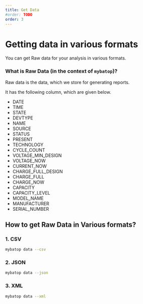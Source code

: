 ```yaml
---
title: Get Data
#order: TODO
order: 3
---
```


# Getting data in various formats

You can get Raw data for your analysis in various formats.

### What is Raw Data (in the context of `mybatop`)?

Raw data is the data, which we store for generating reports.

It has the following column, which are given below.

- DATE
- TIME
- STATE
- DEVTYPE
- NAME
- SOURCE
- STATUS
- PRESENT
- TECHNOLOGY
- CYCLE_COUNT
- VOLTAGE_MIN_DESIGN
- VOLTAGE_NOW
- CURRENT_NOW
- CHARGE_FULL_DESIGN
- CHARGE_FULL
- CHARGE_NOW
- CAPACITY
- CAPACITY_LEVEL
- MODEL_NAME
- MANUFACTURER
- SERIAL_NUMBER

## How to get Raw Data in Various formats?

### 1. CSV

```bash
mybatop data --csv
```

### 2. JSON

```bash
mybatop data --json
```

### 3. XML

```bash
mybatop data --xml
```